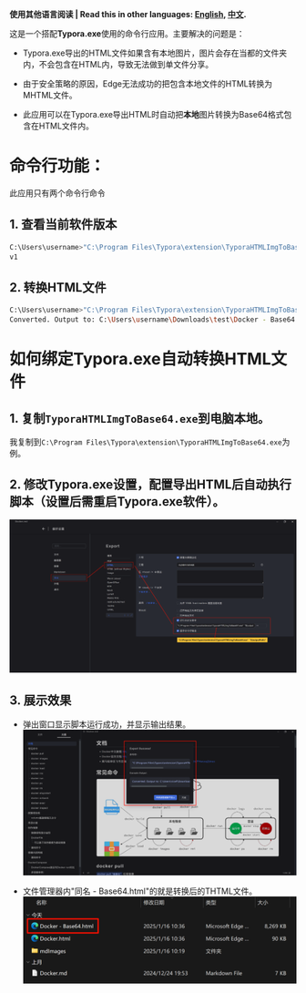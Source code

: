 **使用其他语言阅读 | Read this in other languages: [English](README_en.md), [中文](README_zh.md).**



这是一个搭配**Typora.exe**使用的命令行应用。主要解决的问题是：

- Typora.exe导出的HTML文件如果含有本地图片，图片会存在当都的文件夹内，不会包含在HTML内，导致无法做到单文件分享。

- 由于安全策略的原因，Edge无法成功的把包含本地文件的HTML转换为MHTML文件。

- 此应用可以在Typora.exe导出HTML时自动把**本地**图片转换为Base64格式包含在HTML文件内。
  
  

# 命令行功能：

此应用只有两个命令行命令

## 1. 查看当前软件版本

```bash
C:\Users\username>"C:\Program Files\Typora\extension\TyporaHTMLImgToBase64.exe" -v
v1
```

## 2. 转换HTML文件

```bash
C:\Users\username>"C:\Program Files\Typora\extension\TyporaHTMLImgToBase64.exe" "C:\Users\nicef\Downloads\test\Docker.html"
Converted. Output to: C:\Users\username\Downloads\test\Docker - Base64.html
```



# 如何绑定Typora.exe自动转换HTML文件

## 1. 复制`TyporaHTMLImgToBase64.exe`到电脑本地。

我复制到`C:\Program Files\Typora\extension\TyporaHTMLImgToBase64.exe`为例。

## 2. 修改Typora.exe设置，配置导出HTML后自动执行脚本（设置后需重启Typora.exe软件）。

![88c95d36-9f1b-46a0-9f47-805e05af681c](./mdimages/88c95d36-9f1b-46a0-9f47-805e05af681c.png)

## 3. 展示效果

- 弹出窗口显示脚本运行成功，并显示输出结果。
  ![13ab9266-f60d-4db6-aa32-95b53733a0ca](./mdimages/13ab9266-f60d-4db6-aa32-95b53733a0ca.png)

- 文件管理器内"同名 - Base64.html"的就是转换后的THTML文件。
  ![eb7ef0cd-ef95-4e98-bffa-496d9e4072f5](./mdimages/eb7ef0cd-ef95-4e98-bffa-496d9e4072f5.png)
